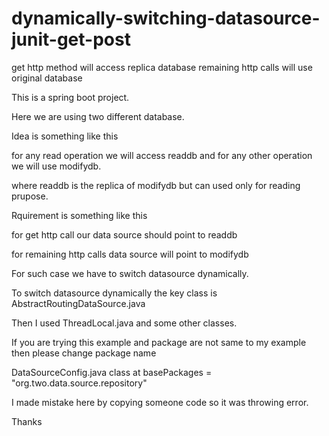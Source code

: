 # dynamically-switching-datasource-junit-get-post
get http method will access replica database remaining http calls will use original database

This is a spring boot project.

Here we are using two different database.

Idea is something like this

for any read operation we will access readdb and for any other operation we will use modifydb.

where readdb is the replica of modifydb but can used only for reading prupose.

Rquirement is something like this 

for get http call our data source should point to readdb

for remaining http calls data source will point to modifydb

For such case we have to switch datasource dynamically. 

To switch datasource dynamically the key class is AbstractRoutingDataSource.java

Then I used ThreadLocal.java and some other classes.

If you are trying this example and package are not same to my example then please change package name 

DataSourceConfig.java class at basePackages = "org.two.data.source.repository"

I made mistake here by copying someone code so it was throwing error.

Thanks
